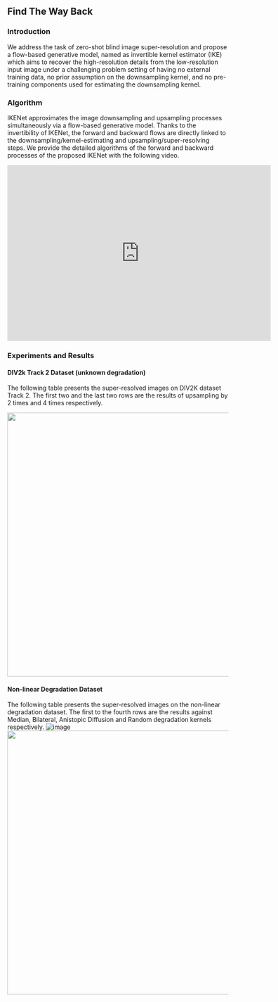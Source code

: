 ## Find The Way Back

### Introduction
We address the task of zero-shot blind image super-resolution and propose a flow-based generative model, named as invertible kernel estimator (IKE) which aims to recover the high-resolution details from the low-resolution input image under a challenging problem setting of having no external training data, no prior assumption on the downsampling kernel, and no pre-training components used for estimating the downsampling kernel.

### Algorithm
IKENet approximates the image downsampling and upsampling processes simultaneously via a flow-based generative model. Thanks to the invertibility of IKENet, the forward and backward flows are directly linked to the downsampling/kernel-estimating and upsampling/super-resolving steps. We provide the detailed algorithms of the forward and backward processes of the proposed IKENet with the following video.
<div style="text-align:center;">
<iframe width="600" height="400" src="https://www.youtube.com/embed/r59-rO4IVmQ" frameborder="0" allow="autoplay; encrypted-media" allowfullscreen></iframe></div>

### Experiments and Results
#### DIV2k Track 2 Dataset (unknown degradation)
The following table presents the super-resolved images on DIV2K dataset Track 2. The first two and the last two rows are the results of upsampling by 2 times and 4 times respectively.
<!-- ![image](https://user-images.githubusercontent.com/11616733/135750391-39cfeccc-527d-4f29-b6db-8fd5357e234a.png) -->
<img src="https://user-images.githubusercontent.com/11616733/135750391-39cfeccc-527d-4f29-b6db-8fd5357e234a.png" width="600">

#### Non-linear Degradation Dataset
The following table presents the super-resolved images on the non-linear degradation dataset. The first to the fourth rows are the results against Median, Bilateral, Anistopic Diffusion and Random degradation kernels respectively.
![image](https://user-images.githubusercontent.com/11616733/135753632-37837dd2-f4d1-4cb7-bc36-64b92e445d98.png)
<img src="https://user-images.githubusercontent.com/11616733/135753632-37837dd2-f4d1-4cb7-bc36-64b92e445d98.png" width="600">


